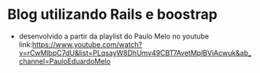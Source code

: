 # Blog utilizando Rails e boostrap
* desenvolvido a partir da playlist do Paulo Melo no youtube
link:https://www.youtube.com/watch?v=rCwMlbpC7dU&list=PLqsayW8DhUmv49CBT7AvetMplBViAcwuk&ab_channel=PauloEduardoMelo
